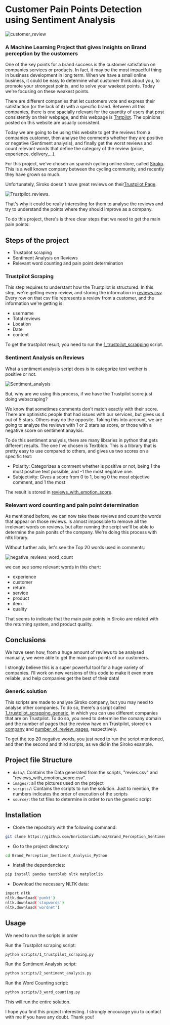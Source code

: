 # Customer Pain Points Detection using Sentiment Analysis

![customer_review](images/customer_review.png)

### A Machine Learning Project that gives Insights on Brand perception by the customers

One of the key points for a brand success is the customer satisfation on companies services or products. In fact, it may be the most impactful thing in business development in long term. When we have a small online business, it could be easy to determine what customer think about you, to promote your strongest points, and to solve your waekest points. Today we're focusing on these weakest points.

There are different companies that let customers vote and express their satisfaction (or the lack of it) with a specific brand. Between all this companies, there is one spacially relevant for the quantity of users that post consistently on their webpage, and this webpage is [Trstpilot](https://www.trustpilot.com/). The opinions posted on this website are usually consistent.

Today we are going to be using this website to get the reviews from a companies customer, then analyse the comments whether they are positive or negative (Sentiment analysis), and finally get the worst reviews and count relevant words that define the category of the review (price, experience, delivery,...).

For this project, we've chosen an spanish cycling online store, called [Siroko](https://www.siroko.com/es/). This is a well known company between the cycling community, and recently they have grown so much. 

Unfortunately, Siroko doesn't have great reviews on their[Trustpilot Page](https://www.trustpilot.com/review/www.siroko.com). 

![Trustpilot_reviews](images/Trustpilot_reviews.PNG). 

That's why it could be really interesting for them to analyse the reviews and try to understand the points where they should improve as a company.

To do this project, there's is three clear steps that we need to get the main pain points:

## Steps of the project

* Trustpilot scraping
* Sentiment Analysis on Reviews
* Relevant word counting and pain point determination


### Trustpilot Scraping 

This step requires to understant how the Trustpilot is structured. In this step, we're getting every review, and storing the information in [reviews.csv](data/reviews.csv). Every row on that csv file represents a review from a customer, and the information we're getting is:

- username
- Total reviews
- Location
- Date
- content

To get the trustpilot result, you need to run the [1_trustpilot_scrapping](scripts/1_trustpilot_scrapping.py) script.


### Sentiment Analysis on Reviews

What a sentiment analysis script does is to categorize text wether is positive or not.

![Sentiment_analysis](images/Sentiment_analysis.png)

But, why are we using this process, if we have the Trustpilot score just doing webscraping?

We know that sometimes comments don't match exactly with their score. There are optimistic people that had issues with our services, but gives us 4 out of 5 stars. Others may do the opposite. Taking this into account, we are going to analyze the reviews with 1 or 2 stars as score, or those with a negative score on sentiment anaylsis.

 To de this sentiment analysis, there are many libraries in python that gets different results. The one I've chosen is Textblob. This is a llibrary that is pretty easy to use compared to others, and gives us two scores on a specific text:

 - Polarity: Categorizes a comment whether is positive or not, being 1 the most positive text possible, and -1 the most negative one.
 - Subjectivity: Gives a score from 0 to 1, being 0 the most objective comment, and 1 the most 

The result is stored in [reviews_with_emotion_score](data/reviews_with_emotion_score.csv).


### Relevant word counting and pain point determination

As mentioned before, we can now take these reviews and count the words that appear on those reviews. Is almost impossible to remove all the irrelevant words on reviews. but after running the script we'll be able to determine the pain ponits of the company. We're doing this process with nltk library.

Without further ado, let's see the Top 20 words used in comments:

![negative_reviews_word_count](images/negative_reviews_word_count.png)

we can see some relevant words in this chart:

- experience
- customer
- return
- service
- product
- item
- quality

That seems to indicate that the main pain points in Siroko are related with the returning system, and product quality.


## Conclusions

We have seen how, from a huge amount of reviews to be analysed manually, we were able to get the main pain points of our customers. 

I strongly believe this is a super powerful tool for a huge variety of companies. I'll work on new versions of this code to make it even more reliable, and help companies get the best of their data!


### Generic solution

This scripts are made to analyse Siroko company, but you may need to analyse other companies. To do so, there's a script called [1_trustpilot_scrapping_generic](scripts/1_trustpilot_scrapping_generic.py), in which you can use different companies that are on Trustpilot. To do so, you need to determine the comany domain and the number of pages that the review have on Trustpilot, stored on [company](source/company.txt) and [number_of_review_pages](source/number_of_review_pages.txt), respectively. 

To get the top 20 negative words, you just need to run the script mentioned, and then the second and third scripts, as we did in the Siroko example.


## Project file Structure

- `data/`: Contains the Data generated from the scripts, "revies.csv" and "reviews_with_emotion_score.csv".
- `images/`: all the pictures used on the project
- `scripts/`: Contains the scripts to run the solution. Just to mention, the numbers indicates the order of execution of the scripts
- `source/`: the txt files to determine in order to run the generic script


## Installation

- Clone the repository with the following command:
```bash
git clone https://github.com/EnricGarciaMunoz/Brand_Perception_Sentiment_Analysis_Python
```

- Go to the project directory:

```bash
cd Brand_Perception_Sentiment_Analysis_Python
```

- Install the dependencies:
```bash
pip install pandas textblob nltk matplotlib
```

- Download the necessary NLTK data:
```bash
import nltk
nltk.download('punkt')
nltk.download('stopwords')
nltk.download('wordnet')
```


## Usage

We need to run the scripts in order

Run the Trustpilot scraping script:

```bash
python scripts/1_trustpilot_scraping.py
```
Run the Sentiment Analysis script:

```bash
python scripts/2_sentiment_analysis.py
```

Run the Word Counting script:

```bash
python scripts/3_word_counting.py
```

This will run the entire solution.


I hope you find this project interesting. I strongly encourage you to contact with me if you have any doubt. Thank you!